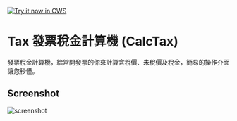 <a target="_blank" href="https://chrome.google.com/webstore/detail/pelimflkpjiicnajdjcmekpioacmahkh">![Try it now in CWS](https://raw.github.com/GoogleChrome/chrome-app-samples/master/tryitnowbutton.png "Click here to install this sample from the Chrome Web Store")</a>


# Tax 發票稅金計算機 (CalcTax)

發票稅金計算機，給常開發票的你來計算含稅價、未稅價及稅金，簡易的操作介面讓您秒懂。
     
## Screenshot
![screenshot](/samples/calculator/assets/screenshot_1.png)

